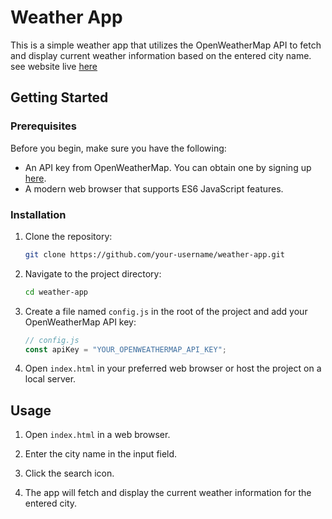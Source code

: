 # Weather App

This is a simple weather app that utilizes the OpenWeatherMap API to fetch and display current weather information based on the entered city name.
see website live [here](https://pranavsgit.github.io/Weather-app/)

## Getting Started

### Prerequisites

Before you begin, make sure you have the following:

- An API key from OpenWeatherMap. You can obtain one by signing up [here](https://openweathermap.org/api).
- A modern web browser that supports ES6 JavaScript features.

### Installation

1. Clone the repository:

   ```bash
   git clone https://github.com/your-username/weather-app.git
   ```

2. Navigate to the project directory:

   ```bash
   cd weather-app
   ```

3. Create a file named `config.js` in the root of the project and add your OpenWeatherMap API key:

   ```javascript
   // config.js
   const apiKey = "YOUR_OPENWEATHERMAP_API_KEY";
   ```

4. Open `index.html` in your preferred web browser or host the project on a local server.

## Usage

1. Open `index.html` in a web browser.

2. Enter the city name in the input field.

3. Click the search icon.

4. The app will fetch and display the current weather information for the entered city.
